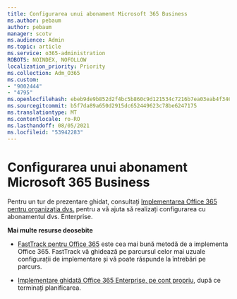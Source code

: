```yaml
---
title: Configurarea unui abonament Microsoft 365 Business
ms.author: pebaum
author: pebaum
manager: scotv
ms.audience: Admin
ms.topic: article
ms.service: o365-administration
ROBOTS: NOINDEX, NOFOLLOW
localization_priority: Priority
ms.collection: Adm_O365
ms.custom:
- "9002444"
- "4795"
ms.openlocfilehash: ebeb9de9b852d2f4bc5b860c9d121534c7216b7ea03eab4f346691bcdaf5b562
ms.sourcegitcommit: b5f7da89a650d2915dc652449623c78be6247175
ms.translationtype: MT
ms.contentlocale: ro-RO
ms.lasthandoff: 08/05/2021
ms.locfileid: "53942283"
---
```

# <a name="set-up-a-microsoft-365-business-subscription"></a>Configurarea unui abonament Microsoft 365 Business

Pentru un tur de prezentare ghidat, consultați [Implementarea Office 365 pentru organizația dvs.](https://docs.microsoft.com/office365/enterprise/setup-overview-for-enterprises) pentru a vă ajuta să realizați configurarea cu abonamentul dvs. Enterprise.

**Mai multe resurse deosebite**

- [FastTrack pentru Office 365](https://docs.microsoft.com/fasttrack/O365-fasttrack-benefit-for-office-365) este cea mai bună metodă de a implementa Office 365. FastTrack vă ghidează pe parcursul celor mai uzuale configurații de implementare și vă poate răspunde la întrebări pe parcurs. 

- [Implementare ghidată Office 365 Enterprise, pe cont propriu](https://docs.microsoft.com/office365/enterprise/setup-overview-for-enterprises#do-it-yourself-guided-deployment-of-office-365-enterprise), după ce terminați planificarea. 
